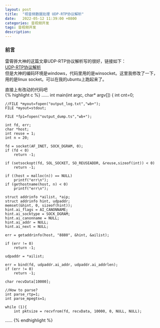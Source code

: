 ```yaml
---
layout: post
title:  "视音频数据处理 UDP-RTP协议解析"
date:   2022-05-12 11:39:00 +0800
categories: 音视频开发
tags: 音视频开发
description:
---
```


### 前言    
雷霄骅大神的这篇文章UDP-RTP协议解析写的很好，链接如下：       
[UDP-RTP协议解析](https://blog.csdn.net/leixiaohua1020/article/details/50535230#t3)    
但是大神的编码环境是windows，代码里用的是winsocket。这里我修改了一下，用的是linux socket。可以在我的ubuntu上跑起来了。    

直接上有改动的代码吧            
{% highlight c %}
......
int main(int argc, char* argv[])
{
	int cnt=0;

	//FILE *myout=fopen("output_log.txt","wb+");
	FILE *myout=stdout;

	FILE *fp1=fopen("output_dump.ts","wb+");

	int fd, err;
	char *host;
	int reuse = 1;
	int n = 20;

	fd = socket(AF_INET, SOCK_DGRAM, 0);
	if (fd < 0)
		return -1;

	if (setsockopt(fd, SOL_SOCKET, SO_REUSEADDR, &reuse,sizeof(int)) < 0)
		return -1;

	if ((host = malloc(n)) == NULL)
		printf("err\n");
	if (gethostname(host, n) < 0)
		printf("err\n");

	struct addrinfo	*ailist, *aip;
	struct addrinfo	hint, udpaddr;
	memset(&hint, 0, sizeof(hint));
	hint.ai_flags = AI_CANONNAME;
	hint.ai_socktype = SOCK_DGRAM;
	hint.ai_canonname = NULL;
	hint.ai_addr = NULL;
	hint.ai_next = NULL;

	err = getaddrinfo(host, "8880", &hint, &ailist);

	if (err != 0)
		return -1;

	udpaddr = *ailist;

	err = bind(fd, udpaddr.ai_addr, udpaddr.ai_addrlen);
	if (err != 0)
		return -1;

	char recvData[10000];

	//How to parse?
	int parse_rtp=1;
	int parse_mpegts=1;

	while (1){
		int pktsize = recvfrom(fd, recvData, 10000, 0, NULL, NULL);
......
{% endhighlight %}

